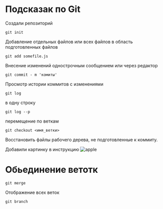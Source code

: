 # Подсказак по Git

Создали репозиторий 
```
git init
```
Добавление отдельных файлов или всех файлов в область подготовленных файлов
```
git add somefile.js
```
 Внесение изменений однострочным сообщением или через редактор
 ```
 git commit - m 'комиты'
 ```
  Просмотр истории коммитов с изменениями
  ```
  git log
  ```
  в одну строку 
  ```
  git log --p
  ```
  перемещение по веткам

  ```
  git checkout <имя_ветки>
  ```
  Восстановить файлы рабочего дерева, не подготовленные к коммиту.

  Добавили картинку в инструкцию
  ![apple](apple.ipg.jpg)

  # Обьединение ветотк
  ```
  git merge
  ```
  Отображение всех веток 
  ```
  git branch
  ```
  